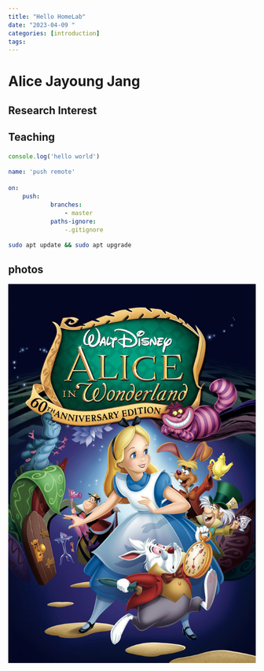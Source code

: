 ```yaml
---
title: "Hello HomeLab"
date: "2023-04-09 "
categories: [introduction]
tags: 
---
```


# Alice Jayoung Jang




## Research Interest


## Teaching


```javascript
console.log('hello world')
```


```yml
name: 'push remote'

on:
    push:
            branches:
                - master
            paths-ignore: 
                -.gitignore
```

```bash
sudo apt update && sudo apt upgrade
```


## photos
![img-description](/imgs/image_a80c747a.jpeg)

